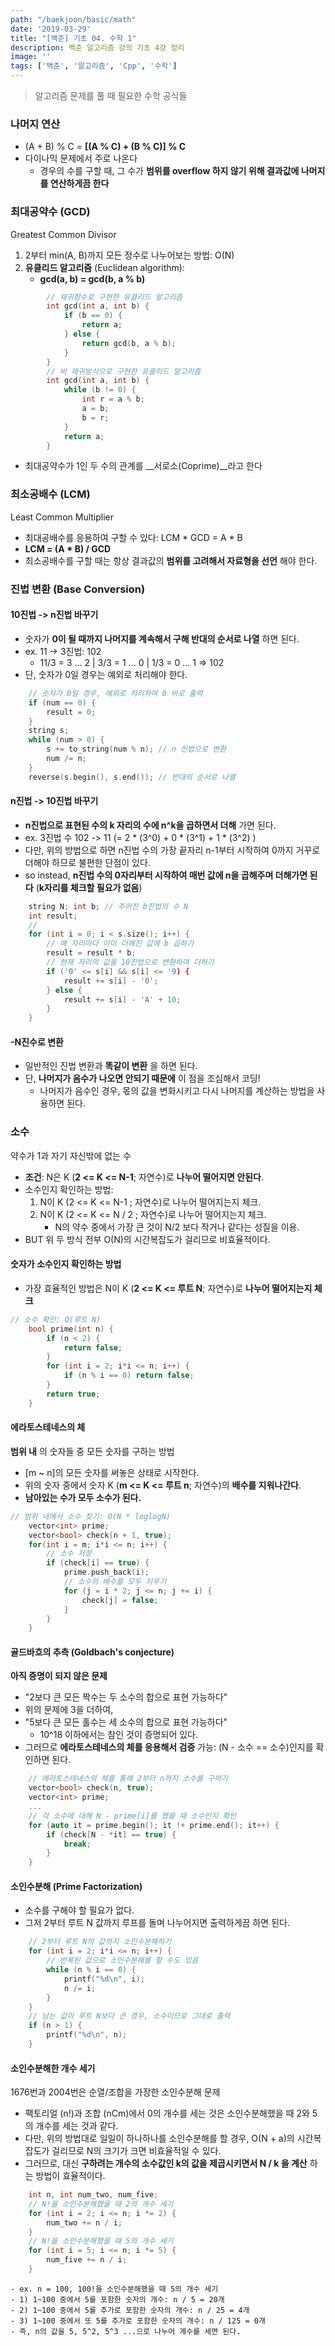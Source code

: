 ```yaml
---
path: "/baekjoon/basic/math"
date: '2019-03-29'
title: "[백준] 기초 04. 수학 1"
description: 백준 알고리즘 강의 기초 4강 정리
image: ''
tags: ['백준', '알고리즘', 'Cpp', '수학']
---
```

> 알고리즘 문제를 풀 때 필요한 수학 공식들

### 나머지 연산
- (A + B) % C = __[(A % C) + (B % C)] % C__
- 다이나믹 문제에서 주로 나온다
    - 경우의 수를 구할 때, 그 수가 __범위를 overflow 하지 않기 위해 결과값에 나머지를 연산하게끔 한다__

### 최대공약수 (GCD)
Greatest Common Divisor
1. 2부터 min(A, B)까지 모든 정수로 나누어보는 방법: O(N)
2. __유클리드 알고리즘__ (Euclidean algorithm): 
    - __gcd(a, b) = gcd(b, a % b)__
```cpp
        // 재귀함수로 구현한 유클리드 알고리즘
        int gcd(int a, int b) {
            if (b == 0) {
                return a;
            } else {
                return gcd(b, a % b);
            }
        }
        // 비 재귀방식으로 구현한 유클리드 알고리즘
        int gcd(int a, int b) {
            while (b != 0) {
                int r = a % b;
                a = b;
                b = r;
            }
            return a;
        }
```
- 최대공약수가 1인 두 수의 관계를 __서로소(Coprime)__라고 한다

### 최소공배수 (LCM)
Least Common Multiplier
- 최대공배수를 응용하여 구할 수 있다: LCM * GCD = A * B
- __LCM = (A * B) / GCD__
- 최소공배수를 구할 때는 항상 결과값의 __범위를 고려해서 자료형을 선언__ 해야 한다.

### 진법 변환 (Base Conversion)

#### 10진법 -> n진법 바꾸기
- 숫자가 __0이 될 때까지 나머지를 계속해서 구해 반대의 순서로 나열__ 하면 된다.
- ex. 11 -> 3진법: 102
    - 11/3 = 3 ... 2 | 3/3 = 1 ... 0 | 1/3 = 0 ... 1 => 102
- 단, 숫자가 0일 경우는 예외로 처리해야 한다.
```cpp 
    // 숫자가 0일 경우, 예외로 처리하여 0 바로 출력
    if (num == 0) {
        result = 0;
    }
    string s;
    while (num > 0) {
        s += to_string(num % n); // n 진법으로 변환
        num /= n;
    }
    reverse(s.begin(), s.end()); // 반대의 순서로 나열
```

#### n진법 -> 10진법 바꾸기
- __n진법으로 표현된 수의 k 자리의 수에 n^k을 곱하면서 더해__ 가면 된다.
- ex. 3진법 수 102 -> 11 (= 2 * (3^0) + 0 * (3^1) + 1 * (3^2) )
- 다만, 위의 방법으로 하면 n진법 수의 가장 끝자리 n-1부터 시작하여 0까지 거꾸로 더해야 하므로 불편한 단점이 있다.
- so instead, __n진법 수의 0자리부터 시작하여 매번 값에 n을 곱해주며 더해가면 된다__ (__k자리를 체크할 필요가 없음__)
```cpp
    string N; int b; // 주어진 b진법의 수 N
    int result;
    // 
    for (int i = 0; i < s.size(); i++) {
        // 매 자리마다 이미 더해진 값에 b 곱하기
        result = result * b;
        // 현재 자리의 값을 10진법으로 변환하여 더하기
        if ('0' <= s[i] && s[i] <= '9) {
            result += s[i] - '0';
        } else {
            result += s[i] - 'A' + 10;
        }
    }
```

#### -N진수로 변환
- 일반적인 진법 변환과 __똑같이 변환__ 을 하면 된다.
- 단, __나머지가 음수가 나오면 안되기 때문에__ 이 점을 조심해서 코딩!
    - 나머지가 음수인 경우, 몫의 값을 변화시키고 다시 나머지를 계산하는 방법을 사용하면 된다.

### 소수
약수가 1과 자기 자신밖에 없는 수
- __조건__: N은 K (__2 <= K <= N-1__; 자연수)로 __나누어 떨어지면 안된다__.
- 소수인지 확인하는 방법: 
    1. N이 K (2 <= K <= N-1 ; 자연수)로 나누어 떨어지는지 체크.
    2. N이 K (2 <= K <= N / 2 ; 자연수)로 나누어 떨어지는지 체크.
        - N의 약수 중에서 가장 큰 것이 N/2 보다 작거나 같다는 성질을 이용.
- BUT 위 두 방식 전부 O(N)의 시간복잡도가 걸리므로 비효율적이다.

#### 숫자가 소수인지 확인하는 방법
- 가장 효율적인 방법은 N이 K (__2 <= K <= 루트 N__; 자연수)로 __나누어 떨어지는지 체크__
```cpp
// 소수 확인: O(루트 N)
    bool prime(int n) {
        if (n < 2) {
            return false;
        }
        for (int i = 2; i*i <= n; i++) {
            if (n % i == 0) return false;
        }
        return true;
    }
```

#### 에라토스테네스의 체
__범위 내__ 의 숫자들 중 모든 숫자를 구하는 방법
- [m ~ n]의 모든 숫자를 써놓은 상태로 시작한다.
- 위의 숫자 중에서 숫자 K (__m <= K <= 루트 n__; 자연수)의 __배수를 지워나간다__.
- __남아있는 수가 모두 소수가 된다.__
```cpp
// 범위 내에서 소수 찾기: O(N * loglogN)
    vector<int> prime;
    vector<bool> check(n + 1, true);
    for(int i = m; i*i <= n; i++) {
        // 소수 저장
        if (check[i] == true) {
            prime.push_back(i);
            // 소수의 배수를 모두 지우기
            for (j = i * 2; j <= n; j += i) {
                check[j] = false;
            }
        }
    }
```

#### 골드바흐의 추측 (Goldbach's conjecture)
__아직 증명이 되지 않은 문제__
- "2보다 큰 모든 짝수는 두 소수의 합으로 표현 가능하다"
- 위의 문제에 3을 더하여,
- "5보다 큰 모든 홀수는 세 소수의 합으로 표현 가능하다"
    - 10^18 이하에서는 참인 것이 증명되어 있다.
- 그러므로 __에라토스테네스의 체를 응용해서 검증__ 가능: (N - 소수 == 소수)인지를 확인하면 된다.
```cpp
    // 에라토스테네스의 체를 통해 2부터 n까지 소수를 구하기
    vector<bool> check(n, true);
    vector<int> prime;
    ...
    // 각 소수에 대해 N - prime[i]를 했을 때 소수인지 확인
    for (auto it = prime.begin(); it !+ prime.end(); it++) {
        if (check[N - *it] == true) {
            break;
        }
    }
```

#### 소인수분해 (Prime Factorization)
- 소수를 구해야 할 필요가 없다.
- 그저 2부터 루트 N 값까지 루프를 돌며 나누어지면 출력하게끔 하면 된다.
```cpp
    // 2부터 루트 N의 값까지 소인수분해하기
    for (int i = 2; i*i <= n; i++) {
        // 반복된 값으로 소인수분해를 할 수도 있음
        while (n % i == 0) {
            printf("%d\n", i);
            n /= i;
        }
    }
    // 남는 값이 루트 N보다 큰 경우, 소수이므로 그대로 출력
    if (n > 1) {
        printf("%d\n", n);
    }
```

#### 소인수분해한 개수 세기
1676번과 2004번은 순열/조합을 가장한 소인수분해 문제
- 팩토리얼 (n!)과 조합 (nCm)에서 0의 개수를 세는 것은 소인수분해했을 때 2와 5의 개수를 세는 것과 같다.
- 다만, 위의 방법대로 일일이 하나하나를 소인수분해를 할 경우, O(N + a)의 시간복잡도가 걸리므로 N의 크기가 크면 비효율적일 수 있다.
- 그러므로, 대신 __구하려는 개수의 소수값인 k의 값을 제곱시키면서 N / k 을 계산__ 하는 방법이 효율적이다.
```cpp
    int n, int num_two, num_five;
    // N!을 소인수분해했을 때 2의 개수 세기
    for (int i = 2; i <= n; i *= 2) {
        num_two += n / i; 
    }
    // N!을 소인수분해했을 때 5의 개수 세기
    for (int i = 5; i <= n; i *= 5) {
        num_five += n / i; 
    }
```
    - ex. n = 100, 100!을 소인수분해했을 때 5의 개수 세기
    - 1) 1~100 중에서 5를 포함한 숫자의 개수: n / 5 = 20개
    - 2) 1~100 중에서 5를 추가로 포함한 숫자의 개수: n / 25 = 4개
    - 3) 1~100 중에서 또 5를 추가로 포함한 숫자의 개수: n / 125 = 0개
    - 즉, n의 값을 5, 5^2, 5^3 ...으로 나누어 계수를 세면 된다.